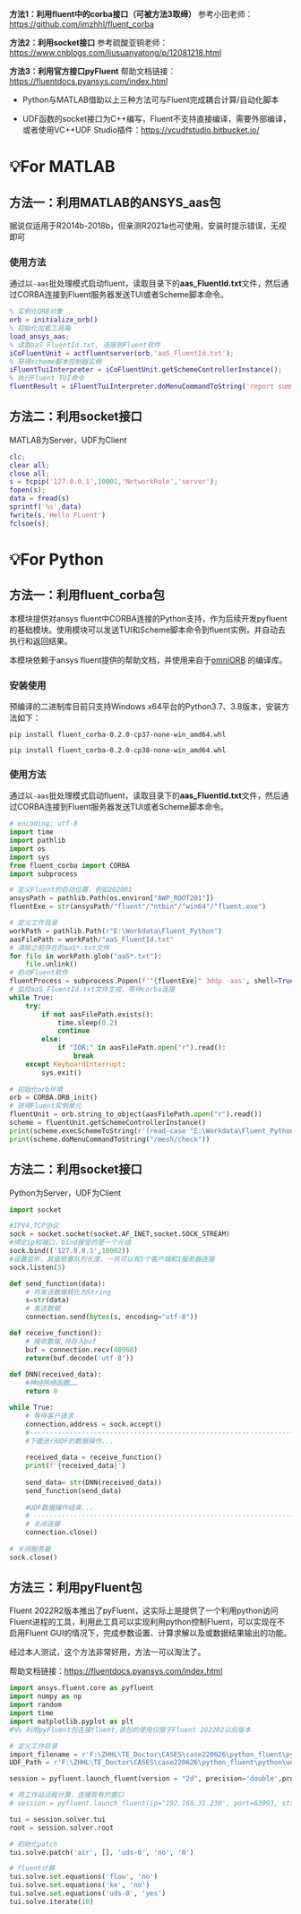 **方法1：利用fluent中的corba接口（可被方法3取缔）**
参考小田老师：https://github.com/imzhhl/fluent_corba

**方法2：利用socket接口**
参考硫酸亚铜老师：https://www.cnblogs.com/liusuanyatong/p/12081218.html

**方法3：利用官方接口pyFluent**
帮助文档链接：https://fluentdocs.pyansys.com/index.html


* Python与MATLAB借助以上三种方法可与Fluent完成耦合计算/自动化脚本

* UDF函数的socket接口为C++编写，Fluent不支持直接编译，需要外部编译，或者使用VC++UDF Studio插件：https://vcudfstudio.bitbucket.io/

# 💡For MATLAB
## 方法一：利用MATLAB的ANSYS_aas包
据说仅适用于R2014b-2018b，但亲测R2021a也可使用，安装时提示错误，无视即可
### 使用方法
通过以``-aas``批处理模式启动fluent，读取目录下的**aas_FluentId.txt**文件，然后通过CORBA连接到Fluent服务器发送TUI或者Scheme脚本命令。
```matlab
% 实例化ORB对象
orb = initialize_orb()
% 初始化加载工具箱
load_ansys_aas;
% 读取aaS_FluentId.txt, 连接到Fluent软件
iCoFluentUnit = actfluentserver(orb,'aaS_FluentId.txt');
% 获得scheme脚本控制器实例
iFluentTuiInterpreter = iCoFluentUnit.getSchemeControllerInstance(); 
% 执行Fluent TUI命令
fluentResult = iFluentTuiInterpreter.doMenuCommandToString('report summary') 
```

## 方法二：利用socket接口
MATLAB为Server，UDF为Client
```matlab
clc;
clear all;
close all;
s = tcpip('127.0.0.1',10001,'NetworkRole','server');
fopen(s);
data = fread(s)
sprintf('%s',data)
fwrite(s,'Hello FLuent')
fclsoe(s);
```
# 💡For Python
## 方法一：利用fluent_corba包

本模块提供对ansys fluent中CORBA连接的Python支持，作为后续开发pyfluent的基础模块。使用模块可以发送TUI和Scheme脚本命令到fluent实例，并自动去执行和返回结果。

本模块依赖于ansys fluent提供的帮助文档，并使用来自于[omniORB](https://sourceforge.net/projects/omniorb/) 的编译库。

### 安装使用

预编译的二进制库目前只支持Windows x64平台的Python3.7、3.8版本，安装方法如下：
	
`pip install fluent_corba-0.2.0-cp37-none-win_amd64.whl`

`pip install fluent_corba-0.2.0-cp38-none-win_amd64.whl`

### 使用方法
通过以``-aas``批处理模式启动fluent，读取目录下的**aas_FluentId.txt**文件，然后通过CORBA连接到Fluent服务器发送TUI或者Scheme脚本命令。

```python
# encoding: utf-8
import time
import pathlib
import os
import sys
from fluent_corba import CORBA
import subprocess

# 定义Fluent的启动位置，例如2020R1
ansysPath = pathlib.Path(os.environ["AWP_ROOT201"])
fluentExe = str(ansysPath/"fluent"/"ntbin"/"win64"/"fluent.exe")

# 定义工作目录
workPath = pathlib.Path(r"E:\Workdata\Fluent_Python")
aasFilePath = workPath/"aaS_FluentId.txt"
# 清除之前存在的aaS*.txt文件
for file in workPath.glob("aaS*.txt"):
    file.unlink()
# 启动Fluent软件
fluentProcess = subprocess.Popen(f'"{fluentExe}" 3ddp -aas', shell=True, cwd=str(workPath))
# 监控aaS_FluentId.txt文件生成，等待corba连接
while True:
    try:
        if not aasFilePath.exists():
            time.sleep(0.2)
            continue
        else:
            if "IOR:" in aasFilePath.open("r").read():
                break
    except KeyboardInterrupt:
        sys.exit()
        
# 初始化orb环境
orb = CORBA.ORB_init()
# 获得Fluent实例单元
fluentUnit = orb.string_to_object(aasFilePath.open("r").read())
scheme = fluentUnit.getSchemeControllerInstance()
print(scheme.execSchemeToString(r'(read-case "E:\Workdata\Fluent_Python\base-design.msh")'))
print(scheme.doMenuCommandToString("/mesh/check"))
```

## 方法二：利用socket接口
Python为Server，UDF为Client
```python
import socket

#IPV4,TCP协议
sock = socket.socket(socket.AF_INET,socket.SOCK_STREAM)
#绑定ip和端口，bind接受的是一个元组
sock.bind(('127.0.0.1',10002))
#设置监听，其值阻塞队列长度，一共可以有5个客户端和1服务器连接
sock.listen(5)

def send_function(data):
    # 将发送数据转化为String
    s=str(data)
    # 发送数据
    connection.send(bytes(s, encoding="utf-8"))

def receive_function():
    # 接收数据,并存入buf
    buf = connection.recv(40960)
    return(buf.decode('utf-8'))
    
def DNN(received_data):
    #神经网络函数……
    return 0

while True:
    # 等待客户请求
    connection,address = sock.accept()
    #-----------------------------------------------------------------------------------------------------------------------
    #下面进行UDF的数据操作...
    
    received_data = receive_function() 
    print(f'{received_data}')
    
    send_data= str(DNN(received_data))
    send_function(send_data)
     
    #UDF数据操作结束...
    # -----------------------------------------------------------------------------------------------------------------------
    # 关闭连接
    connection.close()
    
# 关闭服务器
sock.close()
```
## 方法三：利用pyFluent包

Fluent 2022R2版本推出了pyFluent，这实际上是提供了一个利用python访问Fluent进程的工具，利用此工具可以实现利用python控制Fluent，可以实现在不启用Fluent GUI的情况下，完成参数设置、计算求解以及或数据结果输出的功能。

经过本人测试，这个方法非常好用，方法一可以淘汰了。

帮助文档链接：https://fluentdocs.pyansys.com/index.html
```python
import ansys.fluent.core as pyfluent
import numpy as np
import random
import time
import matplotlib.pyplot as plt
#%% 利用pyFluent包连接fluent,该包的使用仅限于Fluent 2022R2以后版本

# 定义工作目录
import_filename = r'F:\ZHHL\TE_Doctor\CASES\case220626\python_fluent\python\fluent16-uniformmesh-0814'
UDF_Path = r'F:\ZHHL\TE_Doctor\CASES\case220626\python_fluent\python\udf_source.c'

session = pyfluent.launch_fluent(version = "2d", precision='double',processor_count = 1, show_gui=False)

# 用工作站远程计算，连接现有的窗口
# session = pyfluent.launch_fluent(ip='192.168.31.230', port=63993, start_instance=False)

tui = session.solver.tui
root = session.solver.root

# 初始化patch
tui.solve.patch('air', [], 'uds-0', 'no', '0')

# fluent计算
tui.solve.set.equations('flow', 'no')
tui.solve.set.equations('ke', 'no')
tui.solve.set.equations('uds-0', 'yes')
tui.solve.iterate(10)

```
